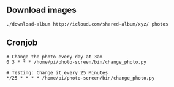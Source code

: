 Download images
---------------

    ./download-album http://icloud.com/shared-album/xyz/ photos


Cronjob
-------


    # Change the photo every day at 3am
    0 3 * * * /home/pi/photo-screen/bin/change_photo.py

    # Testing: Change it every 25 Minutes
    */25 * * * * /home/pi/photo-screen/bin/change_photo.py
